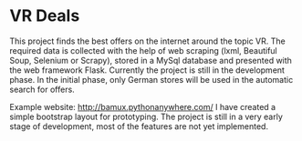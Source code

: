 # VR Deals
This project finds the best offers on the internet around the topic VR. The required data is collected with the help of web scraping (lxml, Beautiful Soup, Selenium or Scrapy), stored in a MySql database and presented with the web framework Flask. Currently the project is still in the development phase. In the initial phase, only German stores will be used in the automatic search for offers.

Example website: 
http://bamux.pythonanywhere.com/
I have created a simple bootstrap layout for prototyping. The project is still in a very early stage of development, most of the features are not yet implemented.